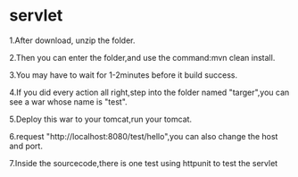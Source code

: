 # servlet
1.After download, unzip the folder.

2.Then you can enter the folder,and use the command:mvn clean install.

3.You may have to wait for 1-2minutes before it build success.

4.If you did every action all right,step into the folder named "targer",you can see a war whose name is "test".

5.Deploy this war to your tomcat,run your tomcat.

6.request "http://localhost:8080/test/hello",you can also change the host and port.

7.Inside the sourcecode,there is one test using httpunit to test the servlet

